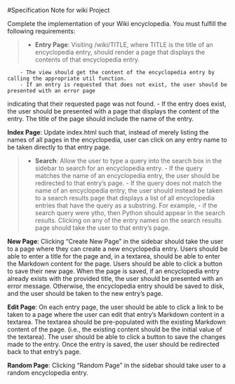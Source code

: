 #Specification Note for wiki Project

Complete the implementation of your Wiki encyclopedia. You must fulfill the following requirements:

> - **Entry Page**: Visiting /wiki/TITLE, where TITLE is the title of an encyclopedia entry, should render a page
         that displays the contents of that encyclopedia entry.

        - The view should get the content of the encyclopedia entry by calling the appropriate util function.
        - If an entry is requested that does not exist, the user should be presented with an error page 
indicating that their requested page was not found.
        - If the entry does exist, the user should be presented with a page that displays the content of the entry.
The title of the page should include the name of the entry.

**Index Page**: Update index.html such that, instead of merely listing the names of all pages in the encyclopedia,
 user can click on any entry name to be taken directly to that entry page.

> - **Search**: Allow the user to type a query into the search box in the sidebar to search for an encyclopedia entry.
     - If the query matches the name of an encyclopedia entry, the user should be redirected to that entry’s page.
     -  If the query does not match the name of an encyclopedia entry, the user should instead be taken to a search
 results page that displays a list of all encyclopedia entries that have the query as a substring. For example,
    - if the search query were ytho, then Python should appear in the search results.
        Clicking on any of the entry names on the search results page should take the user to that entry’s page.

**New Page**: Clicking “Create New Page” in the sidebar should take the user to a page where they can create a new encyclopedia entry.
        Users should be able to enter a title for the page and, in a textarea, should be able to enter the Markdown content for the page.
        Users should be able to click a button to save their new page.
        When the page is saved, if an encyclopedia entry already exists with the provided title, the user should be presented with an error message.
        Otherwise, the encyclopedia entry should be saved to disk, and the user should be taken to the new entry’s page.

**Edit Page**: On each entry page, the user should be able to click a link to be taken to a page where the user can edit that entry’s Markdown content in a textarea.
        The textarea should be pre-populated with the existing Markdown content of the page. (i.e., the existing content should be the initial value of the textarea).
        The user should be able to click a button to save the changes made to the entry.
        Once the entry is saved, the user should be redirected back to that entry’s page.

**Random Page**: Clicking “Random Page” in the sidebar should take user to a random encyclopedia entry.